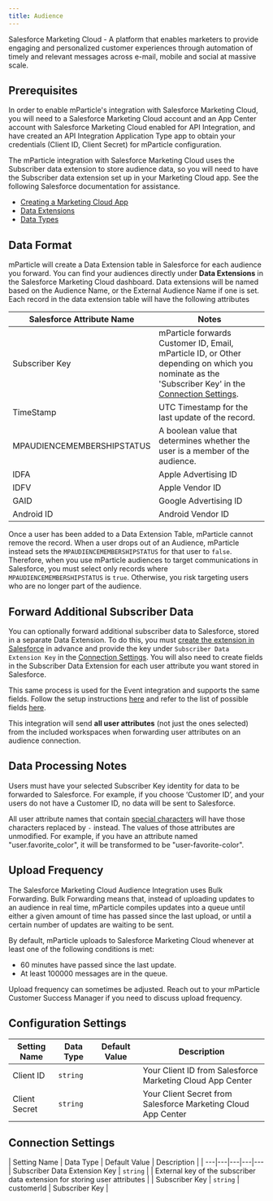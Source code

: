 ```yaml
---
title: Audience
---
```


Salesforce Marketing Cloud - A platform that enables marketers to provide engaging and personalized customer experiences through automation of timely and relevant messages across e-mail, mobile and social at massive scale.

## Prerequisites

In order to enable mParticle's integration with Salesforce Marketing Cloud, you will need to a Salesforce Marketing Cloud account and an App Center account with Salesforce Marketing Cloud enabled for API Integration, and have created an API Integration Application Type app to obtain your credentials (Client ID, Client Secret) for mParticle configuration.

The mParticle integration with Salesforce Marketing Cloud uses the Subscriber data extension to store audience data, so you will need to have the Subscriber data extension set up in your Marketing Cloud app. See the following Salesforce documentation for assistance.

* [Creating a Marketing Cloud App](https://developer.salesforce.com/docs/atlas.en-us.mc-app-development.meta/mc-app-development/create-a-mc-app.htm)
* [Data Extensions](https://help.salesforce.com/articleView?id=mc_es_de_enhanced_subscriber.htm&type=5)
* [Data Types](https://help.salesforce.com/articleView?id=mc_es_data_extension_data_types.htm&type=5)

## Data Format

mParticle will create a Data Extension table in Salesforce for each audience you forward. You can find your audiences directly under **Data Extensions** in the Salesforce Marketing Cloud dashboard. Data extensions will be named based on the Audience Name, or the External Audience Name if one is set. Each record in the data extension table will have the following attributes

| Salesforce Attribute Name | Notes |
| --- | --- |
| Subscriber Key | mParticle forwards Customer ID, Email, mParticle ID, or Other depending on which you nominate as the 'Subscriber Key' in the [Connection Settings](#connection-settings).
| TimeStamp | UTC Timestamp for the last update of the record.
| MPAUDIENCEMEMBERSHIPSTATUS | A boolean value that determines whether the user is a member of the audience.
| IDFA | Apple Advertising ID
| IDFV | Apple Vendor ID
| GAID | Google Advertising ID
| Android ID | Android Vendor ID

<aside>
Once a user has been added to a Data Extension Table, mParticle cannot remove the record. When a user drops out of an Audience, mParticle instead sets the <code>MPAUDIENCEMEMBERSHIPSTATUS</code> for that user to <code>false</code>. Therefore, when you use mParticle audiences to target communications in Salesforce, you must select only records where <code>MPAUDIENCEMEMBERSHIPSTATUS</code> is <code>true</code>. Otherwise, you risk targeting users who are no longer part of the audience.
</aside>


## Forward Additional Subscriber Data

You can optionally forward additional subscriber data to Salesforce, stored in a separate Data Extension. To do this, you must [create the extension in Salesforce](https://help.salesforce.com/articleView?id=mc_es_create_data_extension.htm&type=5) in advance and provide the key under `Subscriber Data Extension Key` in the [Connection Settings](#connection-settings). You will also need to create fields in the Subscriber Data Extension for each user attribute you want stored in Salesforce.

This same process is used for the Event integration and supports the same fields. Follow the setup instructions [here](/integrations/salesforce-email/event/#subscriber-data-extension-setup) and refer to the list of possible fields [here](/integrations/salesforce-email/event/#subscriber-data-extension-fields).

<aside>
This integration will send <strong>all user attributes</strong> (not just the ones selected) from the included workspaces when forwarding user attributes on an audience connection.
</aside>

## Data Processing Notes

Users must have your selected Subscriber Key identity for data to be forwarded to Salesforce. For example, if you choose ‘Customer ID’, and your users do not have a Customer ID, no data will be sent to Salesforce.

All user attribute names that contain [special characters](https://help.salesforce.com/articleView?id=mc_es_data_extensions_name_restricted_characters.htm&type=5) will have those characters replaced by `-` instead. The values of those attributes are unmodified. For example, if you have an attribute named "user.favorite_color", it will be transformed to be "user-favorite-color".

## Upload Frequency

The Salesforce Marketing Cloud Audience Integration uses Bulk Forwarding. Bulk Forwarding means that, instead of uploading updates to an audience in real time, mParticle compiles updates into a queue until either a given amount of time has passed since the last upload, or until a certain number of updates are waiting to be sent.

By default, mParticle uploads to Salesforce Marketing Cloud whenever at least one of the following conditions is met:

* 60 minutes have passed since the last update.
* At least 100000 messages are in the queue.

Upload frequency can sometimes be adjusted. Reach out to your mParticle Customer Success Manager if you need to discuss upload frequency.

## Configuration Settings

| Setting Name |  Data Type    | Default Value  | Description |
| ---|---|---|---|
| Client ID | `string` | <unset> | Your Client ID from Salesforce Marketing Cloud App Center |
| Client Secret | `string` | <unset> | Your Client Secret from Salesforce Marketing Cloud App Center |


## Connection Settings

| Setting Name |  Data Type    | Default Value  | Description |
| ---|---|---|---|---
| Subscriber Data Extension Key | `string` |  | External key of the subscriber data extension for storing user attributes |
| Subscriber Key | `string` | customerId | Subscriber Key |
